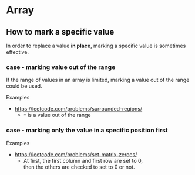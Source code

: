 

# Array
## How to mark a specific value
In order to replace a value **in place**, marking a specific value is sometimes effective.

### case - marking value out of the range
If the range of values in an array is limited,
marking a value out of the range could be used.

Examples
- https://leetcode.com/problems/surrounded-regions/
  - `*` is a value out of the range

### case - marking only the value in a specific position first

Examples
- https://leetcode.com/problems/set-matrix-zeroes/
  - At first, the first column and first row are set to 0,  
  then the others are checked to set to 0 or not.